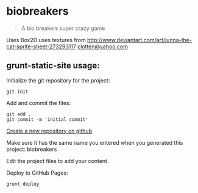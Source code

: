# biobreakers
> A bio breakers super crazy game

Uses Box2D
uses textures from 
http://www.deviantart.com/art/lunna-the-cat-sprite-sheet-273293117
clotten@yahoo.com

## grunt-static-site usage:
Initialize the git repository for the project:
```
git init
```

Add and commit the files:
```
git add .
git commit -m 'initial commit'
```

[Create a new repository on github](http://github.com/new)

Make sure it has the same name you entered when you generated this project: biobreakers

Edit the project files to add your content.

Deploy to GitHub Pages:
```
grunt deploy
```